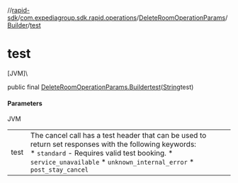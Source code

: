 //[rapid-sdk](../../../../index.md)/[com.expediagroup.sdk.rapid.operations](../../index.md)/[DeleteRoomOperationParams](../index.md)/[Builder](index.md)/[test](test.md)

# test

[JVM]\

public final [DeleteRoomOperationParams.Builder](index.md)[test](test.md)([String](https://docs.oracle.com/javase/8/docs/api/java/lang/String.html)test)

#### Parameters

JVM

| | |
|---|---|
| test | The cancel call has a test header that can be used to return set responses with the following keywords:<br> * `standard` - Requires valid test booking. * `service_unavailable` * `unknown_internal_error` * `post_stay_cancel` |
